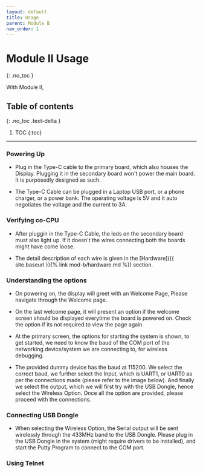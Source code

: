 ```yaml
---
layout: default
title: Usage
parent: Module B
nav_order: 1
---
```


# Module II Usage
{: .no_toc }

With Module II, 

## Table of contents
{: .no_toc .text-delta }

1. TOC
{:toc}

---

### Powering Up

- Plug in the Type-C cable to the primary board, which also houses the Display. Plugging it in the secondary board won't power the main board. It is purposedly designed as such.

- The Type-C Cable can be plugged in a Laptop USB port, or a phone charger, or a power bank.
The operating voltage is 5V and it auto negotiates the voltage and the current to 3A.

### Verifying co-CPU

- After pluggin in the Type-C Cable, the leds on the secondary board must also light up. If it doesn't the wires connecting both the boards might have come loose.

- The detail description of each wire is given in the [Hardware]({{ site.baseurl }}{% link mod-b/hardware.md %}) section.

### Understanding the options

- On powering on, the display will greet with an Welcome Page, Please navigate through the Welcome page.

- On the last welcome page, it will present an option if the welcome screen should be displayed everytime the board is powered on. Check the option if its not required to view the page again.


- At the primary screen, the options for starting the system is shown, to get started, we need to know the baud of the COM port of the networking device/system we are connecting to, for wireless debugging. 

- The provided dummy device has the baud at 115200. We select the correct baud, we further select the Input, which is UART1, or UART0 as per the connections made (please refer to the image below). And finally we select the output, which we will first try with the USB Dongle, hence select the Wireless Option. Once all the option are provided, please proceed with the connections.

### Connecting USB Dongle

- When selecting the Wireless Option, the Serial output will be sent wirelessly through the 433MHz band to the USB Dongle. Please plug in the USB Dongle in the system (might require drivers to be installed), and start the Putty Program to connect to the COM port. 

### Using Telnet